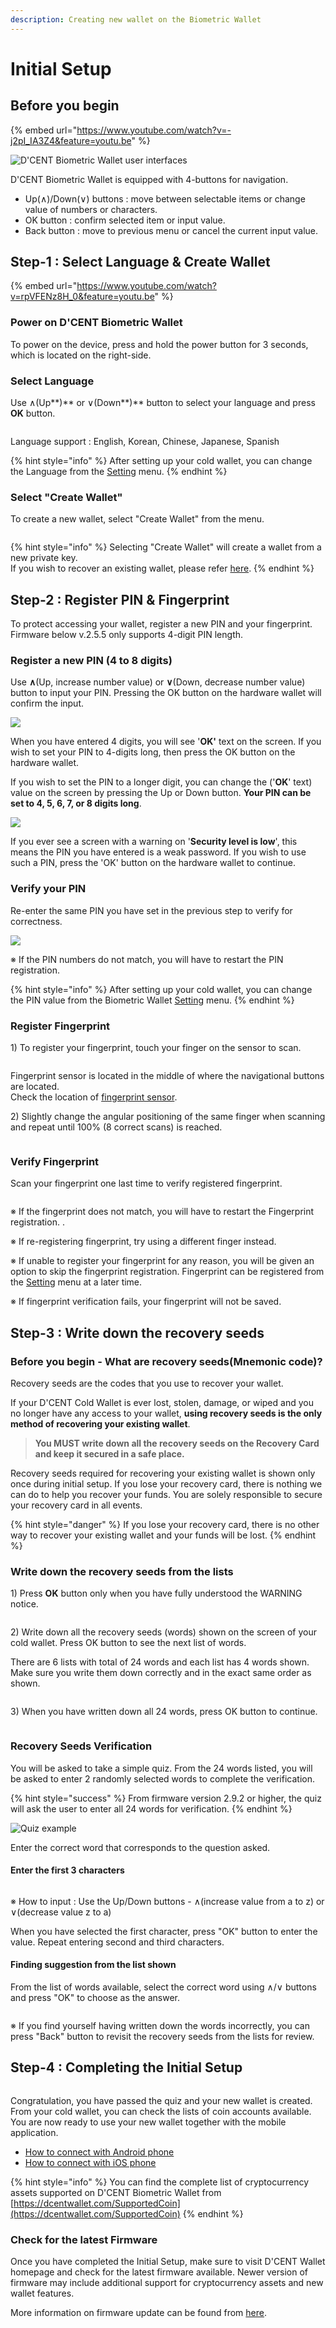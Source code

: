 ```yaml
---
description: Creating new wallet on the Biometric Wallet
---
```


# Initial Setup

## Before you begin <a href="#before-start" id="before-start"></a>

{% embed url="https://www.youtube.com/watch?v=-j2pI_IA3Z4&feature=youtu.be" %}



<div align="left">

<img src="../.gitbook/assets/img-howtouse-dongle.png" alt="D&#x27;CENT Biometric Wallet user interfaces">

</div>

D'CENT Biometric Wallet is equipped with 4-buttons for navigation.

* Up(∧)/Down(∨) buttons : move between selectable items  or change value of numbers or characters.
* OK button : confirm selected item or input value.
* Back button : move to previous menu or cancel the current input value.

## Step-1 : Select Language & Create Wallet

{% embed url="https://www.youtube.com/watch?v=rpVFENz8H_0&feature=youtu.be" %}

### Power on D'CENT Biometric Wallet

To power on the device, press and hold the power button for 3 seconds, which is located on the right-side.

### Select Language

Use ∧(Up**)** or ∨(Down**)** button to select your language and press **OK** button.

<div align="left">

<img src="../.gitbook/assets/image (149).png" alt="">

</div>

Language support : English, Korean, Chinese, Japanese, Spanish

{% hint style="info" %}
After setting up your cold wallet, you can change the Language from the [Setting](setting-menu/) menu.
{% endhint %}

### Select "Create Wallet"

To create a new wallet, select "Create Wallet" from the menu.

<div align="left">

<img src="../.gitbook/assets/image (68).png" alt="">

</div>

{% hint style="info" %}
Selecting "Create Wallet" will create a wallet from a new private key. \
If you wish to recover an existing wallet, please refer [here](recovery/).
{% endhint %}

## Step-2 : Register PIN & Fingerprint

To protect accessing your wallet, register a new PIN and your fingerprint. \
Firmware below v.2.5.5 only supports 4-digit PIN length.

### Register a new PIN (4 to 8 digits)

Use **∧**(Up, increase number value) or **∨**(Down, decrease number value) button to input your PIN. Pressing the OK button on the hardware wallet will confirm the input.

![](<../.gitbook/assets/1 (3).png>)

When you have entered 4 digits, you will see '**OK'** text on the screen. If you wish to set your PIN to 4-digits long, then press the OK button on the hardware wallet.&#x20;

If you wish to set the PIN to a longer digit, you can change the ('**OK**' text) value on the screen by pressing the Up or Down button. **Your PIN can be set to 4, 5, 6, 7, or 8 digits long**.   &#x20;

![](<../.gitbook/assets/2 (4).png>)

If you ever see a screen with a warning on '**Security level is low**', this means the PIN you have entered is a weak password. If you wish to use such a PIN, press the 'OK' button on the hardware wallet to continue.&#x20;

### Verify your &#xD;PIN

Re-enter the same PIN you have set in the previous step to verify for correctness.

![](<../.gitbook/assets/3 (3).png>)

&#x20;※ If the PIN numbers do not match, you will have to restart the PIN registration.

{% hint style="info" %}
After setting up your cold wallet, you can change the PIN value from the Biometric Wallet [Setting](setting-menu/) menu.
{% endhint %}

### Register Fingerprint&#xD;

1\) To register your fingerprint, touch your finger on the sensor to scan.

<div align="left">

<img src="../.gitbook/assets/image (183).png" alt="">

</div>

Fingerprint sensor is located in the middle of where the navigational buttons are located. \
Check the location of [fingerprint sensor](setting-up.md#before-start).

2\) Slightly change the angular positioning of the same finger when scanning and repeat until 100% (8 correct scans) is reached.

<div align="left">

<img src="../.gitbook/assets/image (135).png" alt="">

</div>

### Verify Fingerprint

Scan your fingerprint one last time to verify registered fingerprint.&#x20;

<div align="left">

<img src="../.gitbook/assets/image (184).png" alt="">

</div>

※ If the fingerprint does not match, you will have to restart the Fingerprint registration..

※ If re-registering fingerprint, try using a different finger instead.

※ If unable to register your fingerprint for any reason, you will be given an option to skip the fingerprint registration. Fingerprint can be registered from the [Setting](setting-menu/#enroll-finger) menu at a later time.

※ If fingerprint verification fails, your fingerprint will not be saved.

## Step-3 : Write down the recovery seeds

### Before you begin - What are recovery seeds(Mnemonic code)?

Recovery seeds are the codes that you use to recover your wallet.

If your D'CENT Cold Wallet is ever lost, stolen, damage, or wiped and you no longer have any access to your wallet, **using recovery seeds is the only method of recovering your existing wallet**.

> **You MUST write down all the recovery seeds on the Recovery Card and keep it secured in a safe place.**>

Recovery seeds required for recovering your existing wallet is shown only once during initial setup. If you lose your recovery card, there is nothing we can do to help you recover your funds. You are solely responsible to secure your recovery card in all events.

{% hint style="danger" %}
If you lose your recovery card, there is no other way to recover your existing wallet and your funds will be lost.
{% endhint %}

### Write down the recovery seeds from the lists

1\) Press **OK** button only when you have fully understood the WARNING notice.

<div align="left">

<img src="../.gitbook/assets/image (159).png" alt="">

</div>

2\) Write down all the recovery seeds (words) shown on the screen of your cold wallet. Press OK button to see the next list of words.&#x20;

There are 6 lists with total of 24 words and each list has 4 words shown. Make sure you write them down correctly and in the exact same order as shown.

<div align="left">

<img src="../.gitbook/assets/image (103).png" alt="">

</div>

3\) When you have written down all 24 words, press OK button to continue.

<div align="left">

<img src="../.gitbook/assets/image (92).png" alt="">

</div>

### &#xD;Recovery Seeds Verification

You will be asked to take a simple quiz. From the 24 words listed, you will be asked to enter 2 randomly selected words to complete the verification.

{% hint style="success" %}
From firmware version 2.9.2 or higher, the quiz will ask the user to enter all 24 words for verification.
{% endhint %}

<div align="left">

<img src="../.gitbook/assets/image (49).png" alt="Quiz example">

</div>

Enter the correct word that corresponds to the question asked.

#### Enter the first 3 characters

<div align="left">

<img src="../.gitbook/assets/image (122).png" alt="">

</div>

※ How to input : Use the Up/Down buttons - ∧(increase value from a to z) or ∨(decrease value z to a)&#x20;

When you have selected the first character, press "OK" button to enter the value. Repeat entering second and third characters.

#### Finding suggestion from the list shown

From the list of words available, select the correct word using ∧/∨ buttons and press "OK" to choose as the answer.

<div align="left">

<img src="../.gitbook/assets/image (56).png" alt="">

</div>

※ If you find yourself having written down the words incorrectly, you can press "Back" button to revisit the recovery seeds from the lists for review.

## Step-4 : Completing the Initial Setup

<div align="left">

<img src="../.gitbook/assets/image (65).png" alt="">

</div>

Congratulation, you have passed the quiz and your new wallet is created. From your cold wallet, you can check the lists of coin accounts available. You are now ready to use your new wallet together with the mobile application.

* [How to connect with Android phone](android-connect/)
* [How to connect with iOS phone](iphone-connect.md)

{% hint style="info" %}
You can find the complete list of cryptocurrency assets supported on D'CENT Biometric Wallet from [https://dcentwallet.com/SupportedCoin](https://dcentwallet.com/SupportedCoin)
{% endhint %}

### Check for the latest Firmware

Once you have completed the Initial Setup, make sure to visit D'CENT Wallet homepage and check for the latest firmware available. Newer version of firmware may include additional support for cryptocurrency assets and new wallet features.

More information on firmware update can be found from [here](firmware-update-from-computer/).
